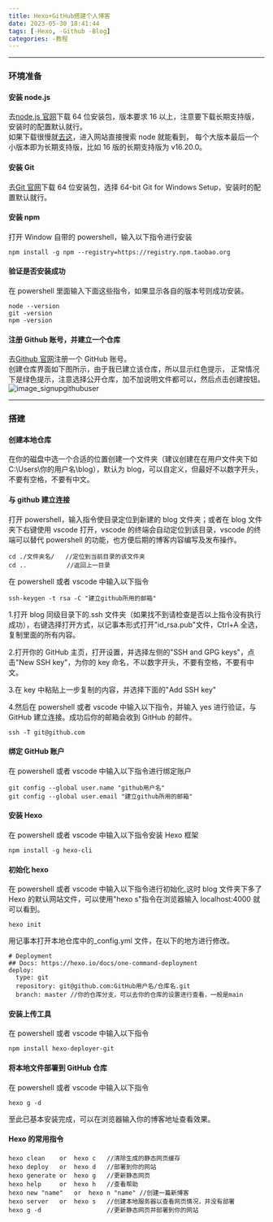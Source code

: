 ```yaml
---
title: Hexo+GitHub搭建个人博客
date: 2023-05-30 18:41:44
tags: [-Hexo, -Github -Blog]
categories: -教程
---
```


---

### 环境准备

#### 安装 node.js

去[node.js 官网](http://nodejs.cn/download/)下载 64 位安装包，版本要求 16 以上，注意要下载长期支持版，安装时的配置默认就行。  
如果下载很慢就[去这](https://mirrors.tuna.tsinghua.edu.cn/)，进入网站直接搜索 node 就能看到，
每个大版本最后一个小版本即为长期支持版，比如 16 版的长期支持版为 v16.20.0。

#### 安装 Git

去[Git 官网](https://git-scm.com/download/win)下载 64 位安装包，选择 64-bit Git for Windows Setup，安装时的配置默认就行。

#### 安装 npm

打开 Window 自带的 powershell，输入以下指令进行安装

```text
npm install -g npm --registry=https://registry.npm.taobao.org
```

#### 验证是否安装成功

在 powershell 里面输入下面这些指令，如果显示各自的版本号则成功安装。

```text
node --version
git -version
npm -version
```

#### 注册 Github 账号，并建立一个仓库

去[Github 官网](https://github.com/)注册一个 GitHub 账号。  
创建仓库界面如下图所示，由于我已建立该仓库，所以显示红色提示，
正常情况下是绿色提示，注意选择公开仓库，加不加说明文件都可以，然后点击创建按钮。  
![image_signupgithubuser](https://cdn.jsdelivr.net/gh/ichinoseyuu/Image/202305301943094.png)

---

### 搭建

#### 创建本地仓库

在你的磁盘中选一个合适的位置创建一个文件夹（建议创建在在用户文件夹下如 C:\Users\你的用户名\blog），默认为 blog，可以自定义，但最好不以数字开头，不要有空格，不要有中文。

#### 与 github 建立连接

打开 powershell，输入指令使目录定位到新建的 blog 文件夹；或者在 blog 文件夹下右键使用 vscode 打开，vscode 的终端会自动定位到该目录，vscode 的终端可以替代 powershell 的功能，也方便后期的博客内容编写及发布操作。

```text
cd ./文件夹名/   //定位到当前目录的该文件夹
cd ..           //返回上一目录
```

在 powershell 或者 vscode 中输入以下指令

```text
ssh-keygen -t rsa -C "建立github所用的邮箱"
```

1.打开 blog 同级目录下的.ssh 文件夹（如果找不到请检查是否以上指令没有执行成功），右键选择打开方式，以记事本形式打开"id_rsa.pub"文件，Ctrl+A 全选，复制里面的所有内容。

2.打开你的 GitHub 主页，打开设置，并选择左侧的"SSH and GPG keys"，点击"New SSH key"，为你的 key 命名，不以数字开头，不要有空格，不要有中文。

3.在 key 中粘贴上一步复制的内容，并选择下面的"Add SSH key"

4.然后在 powershell 或者 vscode 中输入以下指令，并输入 yes 进行验证，与 GitHub 建立连接。成功后你的邮箱会收到 GitHub 的邮件。

```text
ssh -T git@github.com
```

#### 绑定 GitHub 账户

在 powershell 或者 vscode 中输入以下指令进行绑定账户

```text
git config --global user.name "github用户名"
git config --global user.email "建立github所用的邮箱"
```

#### 安装 Hexo

在 powershell 或者 vscode 中输入以下指令安装 Hexo 框架

```text
npm install -g hexo-cli
```

#### 初始化 hexo

在 powershell 或者 vscode 中输入以下指令进行初始化,这时 blog 文件夹下多了 Hexo 的默认网站文件，可以使用"hexo s"指令在浏览器输入 localhost:4000 就可以看到。

```text
hexo init
```

用记事本打开本地仓库中的\_config.yml 文件，在以下的地方进行修改。

```text
# Deployment
## Docs: https://hexo.io/docs/one-command-deployment
deploy:
  type: git
  repository: git@github.com:GitHub用户名/仓库名.git
  branch: master //你的仓库分支，可以去你的仓库的设置进行查看，一般是main
```

#### 安装上传工具

在 powershell 或者 vscode 中输入以下指令

```text
npm install hexo-deployer-git
```

#### 将本地文件部署到 GitHub 仓库

在 powershell 或者 vscode 中输入以下指令

```text
hexo g -d
```

至此已基本安装完成，可以在浏览器输入你的博客地址查看效果。

#### Hexo 的常用指令

```text
hexo clean    or  hexo c   //清除生成的静态网页缓存
hexo deploy   or  hexo d   //部署到你的网站
hexo generate or  hexo g   //更新静态网页
hexo help     or  hexo h   //查看帮助
hexo new "name"   or  hexo n "name" //创建一篇新博客
hexo server   or  hexo s   //创建本地服务器以查看网页情况，并没有部署
hexo g -d                  //更新静态网页并部署到你的网站
```
